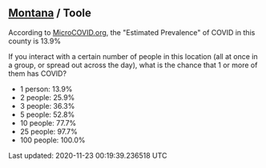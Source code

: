 
## [Montana](/united-states/montana) / Toole

According to [MicroCOVID.org](http://microcovid.org),
the "Estimated Prevalence" of COVID in this county is 13.9%

If you interact with a certain number of people in this location
(all at once in a group, or spread out across the day), what is the chance that
1 or more of them has COVID?

- 1 person: 13.9%
- 2 people: 25.9%
- 3 people: 36.3%
- 5 people: 52.8%
- 10 people: 77.7%
- 25 people: 97.7%
- 100 people: 100.0%

Last updated: 2020-11-23 00:19:39.236518 UTC
